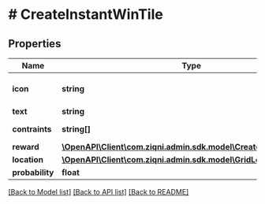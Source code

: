 # # CreateInstantWinTile

## Properties

Name | Type | Description | Notes
------------ | ------------- | ------------- | -------------
**icon** | **string** | The id to the image file |
**text** | **string** |  | [optional]
**contraints** | **string[]** | hasPrizes, glow | [optional]
**reward** | [**\OpenAPI\Client\com.ziqni.admin.sdk.model\CreateRewardRequest**](CreateRewardRequest.md) |  | [optional]
**location** | [**\OpenAPI\Client\com.ziqni.admin.sdk.model\GridLocation**](GridLocation.md) |  | [optional]
**probability** | **float** |  |

[[Back to Model list]](../../README.md#models) [[Back to API list]](../../README.md#endpoints) [[Back to README]](../../README.md)

